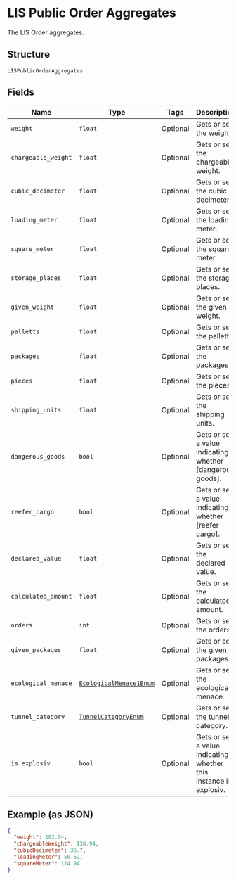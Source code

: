 
# LIS Public Order Aggregates

The LIS Order aggregates.

## Structure

`LISPublicOrderAggregates`

## Fields

| Name | Type | Tags | Description |
|  --- | --- | --- | --- |
| `weight` | `float` | Optional | Gets or sets the weight. |
| `chargeable_weight` | `float` | Optional | Gets or sets the chargeable weight. |
| `cubic_decimeter` | `float` | Optional | Gets or sets the cubic decimeter. |
| `loading_meter` | `float` | Optional | Gets or sets the loading meter. |
| `square_meter` | `float` | Optional | Gets or sets the square meter. |
| `storage_places` | `float` | Optional | Gets or sets the storage places. |
| `given_weight` | `float` | Optional | Gets or sets the given weight. |
| `palletts` | `float` | Optional | Gets or sets the palletts. |
| `packages` | `float` | Optional | Gets or sets the packages. |
| `pieces` | `float` | Optional | Gets or sets the pieces. |
| `shipping_units` | `float` | Optional | Gets or sets the shipping units. |
| `dangerous_goods` | `bool` | Optional | Gets or sets a value indicating whether [dangerous goods]. |
| `reefer_cargo` | `bool` | Optional | Gets or sets a value indicating whether [reefer cargo]. |
| `declared_value` | `float` | Optional | Gets or sets the declared value. |
| `calculated_amount` | `float` | Optional | Gets or sets the calculated amount. |
| `orders` | `int` | Optional | Gets or sets the orders. |
| `given_packages` | `float` | Optional | Gets or sets the given packages. |
| `ecological_menace` | [`EcologicalMenace1Enum`](../../doc/models/ecological-menace-1-enum.md) | Optional | Gets or sets the ecological menace. |
| `tunnel_category` | [`TunnelCategoryEnum`](../../doc/models/tunnel-category-enum.md) | Optional | Gets or sets the tunnel category. |
| `is_explosiv` | `bool` | Optional | Gets or sets a value indicating whether this instance is explosiv. |

## Example (as JSON)

```json
{
  "weight": 192.04,
  "chargeableWeight": 138.94,
  "cubicDecimeter": 36.7,
  "loadingMeter": 50.52,
  "squareMeter": 114.94
}
```

